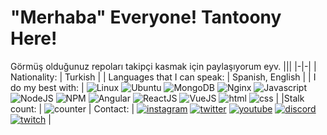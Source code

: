 # "Merhaba" Everyone! Tantoony Here! 

Görmüş olduğunuz repoları takipçi kasmak için paylaşıyorum eyv.
|||
|-|-|
| Nationality: 		 			| Turkish 			|
| Languages that I can speak:	| Spanish, English 	|
| I do my best with: 			| ![Linux](https://cdn4.iconfinder.com/data/icons/logos-brands-5/24/linux-22.png) ![Ubuntu](https://cdn4.iconfinder.com/data/icons/logos-brands-5/24/ubuntu-22.png) ![MongoDB](https://cdn4.iconfinder.com/data/icons/logos-brands-5/24/mongodb-22.png) ![Nginx](https://cdn4.iconfinder.com/data/icons/logos-brands-5/24/nginx-22.png) ![Javascript](https://cdn4.iconfinder.com/data/icons/scripting-and-programming-languages/512/js-22.png) ![NodeJS](https://cdn4.iconfinder.com/data/icons/logos-brands-5/24/node-dot-js-22.png) ![NPM](https://cdn4.iconfinder.com/data/icons/logos-brands-5/24/npm-22.png) ![Angular](https://cdn4.iconfinder.com/data/icons/logos-brands-5/24/angular-22.png) ![ReactJS](https://cdn4.iconfinder.com/data/icons/logos-brands-5/24/react-22.png) ![VueJS](https://cdn1.iconfinder.com/data/icons/ionicons-fill-vol-2/512/logo-vue-22.png) ![html](https://cdn4.iconfinder.com/data/icons/logos-brands-5/24/html5-22.png) ![css](https://cdn4.iconfinder.com/data/icons/logos-brands-5/24/css3-22.png) |
|Stalk count:					|	![counter](https://profile-counter.glitch.me/{Tantoony}/count.svg)
| Contact:        | [![instagram](https://cdn1.iconfinder.com/data/icons/apps-8/64/instagram-ig-apps-platform-24.png)](https://instagram.com/y_71n) [![twitter](https://cdn1.iconfinder.com/data/icons/apps-8/64/twitter-apps-platform-24.png)](https://twitter.com/y_71n) [![youtube](https://cdn1.iconfinder.com/data/icons/apps-8/64/youtube-apps-platform-24.png)](https://www.youtube.com/channel/Tantoony1st) [![discord](https://cdn1.iconfinder.com/data/icons/apps-8/64/discord-apps-platform-24.png)](https://discord.com/users/942697809080111145) [![twitch](https://cdn1.iconfinder.com/data/icons/apps-8/64/twitch-apps-platform-24.png)](https://www.twitch.tv/tantoony_) |



<div align="center">
<!--
 <div>
  <p align="center">
   Contact links: 
    <a href="" target="_blank"><img src="" width="30px" heigth= "30px" /></a>
    <a href="" target="_blank"><img src="" width="30px" heigth= "30px" /></a>
    <a href="" target="_blank"><img src="" width="30px" heigth= "30px" /></a>
    <a href="" target="_blank"><img src="" width="30px" heigth= "30px" /></a>
    <a href="https://www.reddit.com/user/Tantoony" target="_blank"><img src="https://cdn1.iconfinder.com/data/icons/apps-8/64/reddit-apps-platform-512.png" width="30px" heigth= "30px" /></a>
    <a href="https://stackoverflow.com/users/15467316/tantoony?tab=profile" target="_blank"><img src="https://cdn1.iconfinder.com/data/icons/apps-8/64/stack-overflow-stackoverflow-apps-platform-512.png" width="30px" heigth= "30px" /></a>
    <a href="https://open.spotify.com/user/bsa431plyu8hiphpc0ggbsa25" target="_blank"><img src="https://cdn1.iconfinder.com/data/icons/apps-8/64/spotify-apps-platform-512.png" width="30px" heigth= "30px" /></a>
    <a href="" target="_blank"><img src="" width="30px" heigth= "30px" /></a>
</div>
  <img src="https://spotify-github-profile.vercel.app/api/view?uid=bsa431plyu8hiphpc0ggbsa25&cover_image=true&theme=default" />
  -->
</div>
